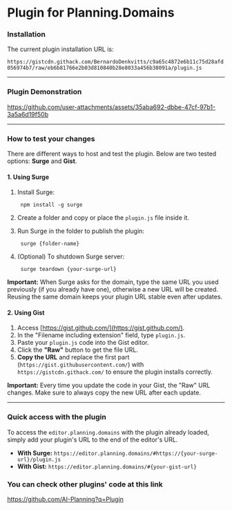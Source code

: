 # Plugin for Planning.Domains

### Installation

The current plugin installation URL is:

`https://gistcdn.githack.com/BernardoDenkvitts/c9a65c4872e6b11c75d28afd056974b7/raw/eb6b81766e2b03d810840b28e8033a456b38091a/plugin.js`

---

### Plugin Demonstration

https://github.com/user-attachments/assets/35aba692-dbbe-47cf-97b1-3a5a6d19f50b

---

### How to test your changes

There are different ways to host and test the plugin. Below are two tested options: **Surge** and **Gist**.

#### 1. Using Surge

1. Install Surge:

        npm install -g surge

2. Create a folder and copy or place the `plugin.js` file inside it.
3. Run Surge in the folder to publish the plugin:

        surge {folder-name}

4. (Optional) To shutdown Surge server:

        surge teardown {your-surge-url}

**Important:** When Surge asks for the domain, type the same URL you used previously (if you already have one), otherwise a new URL will be created.
Reusing the same domain keeps your plugin URL stable even after updates.

#### 2. Using Gist

1. Access [https://gist.github.com/](https://gist.github.com/).
2. In the "Filename including extension" field, type `plugin.js`.
3. Paste your `plugin.js` code into the Gist editor.
4. Click the **"Raw"** button to get the file URL.
5. **Copy the URL** and replace the first part (`https://gist.githubusercontent.com/`) with `https://gistcdn.githack.com/` to ensure the plugin installs correctly.

**Important:** Every time you update the code in your Gist, the "Raw" URL changes. Make sure to always copy the new URL after each update.

---

### Quick access with the plugin

To access the `editor.planning.domains` with the plugin already loaded, simply add your plugin's URL to the end of the editor's URL.

- **With Surge:**
  `https://editor.planning.domains/#https://{your-surge-url}/plugin.js`
- **With Gist:**
  `https://editor.planning.domains/#{your-gist-url}` 



### You can check other plugins' code at this link
https://github.com/AI-Planning?q=Plugin
